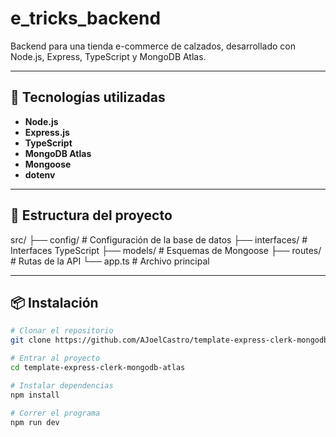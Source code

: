 ﻿# e_tricks_backend

Backend para una tienda e-commerce de calzados, desarrollado con Node.js, Express, TypeScript y MongoDB Atlas.

---

## 🚀 Tecnologías utilizadas

- **Node.js**
- **Express.js**
- **TypeScript**
- **MongoDB Atlas**
- **Mongoose**
- **dotenv**

---

## 🧠 Estructura del proyecto

src/
├── config/ # Configuración de la base de datos
├── interfaces/ # Interfaces TypeScript
├── models/ # Esquemas de Mongoose
├── routes/ # Rutas de la API
└── app.ts # Archivo principal

---

## 📦 Instalación

```bash
# Clonar el repositorio
git clone https://github.com/AJoelCastro/template-express-clerk-mongodb-atlas.git

# Entrar al proyecto
cd template-express-clerk-mongodb-atlas

# Instalar dependencias
npm install

# Correr el programa
npm run dev
